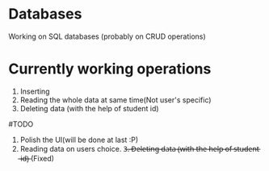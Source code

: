 # Databases
Working on SQL databases (probably on CRUD operations)

# Currently working operations
1. Inserting
2. Reading the whole data at same time(Not user's specific)
3. Deleting data (with the help of student id)

#TODO
1. Polish the UI(will be done at last :P)
2. Reading data on users choice.
3̶.̶ ̶D̶e̶l̶e̶t̶i̶n̶g̶ ̶d̶a̶t̶a̶ ̶(̶w̶i̶t̶h̶ ̶t̶h̶e̶ ̶h̶e̶l̶p̶ ̶o̶f̶ ̶s̶t̶u̶d̶e̶n̶t̶ ̶i̶d̶)̶  (Fixed)
